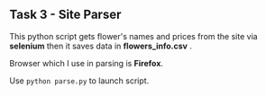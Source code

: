 ## Task 3 - Site Parser

This python script gets flower's names and prices from the site via **selenium** then it saves data in **flowers_info.csv** .

Browser which I use in parsing is **Firefox**.

Use ```python parse.py``` to launch script.
